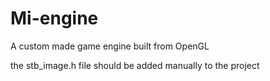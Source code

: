 # Mi-engine 
<p>A custom made game engine built from OpenGL</p>
<p>the stb_image.h file should be added manually to the project</p>